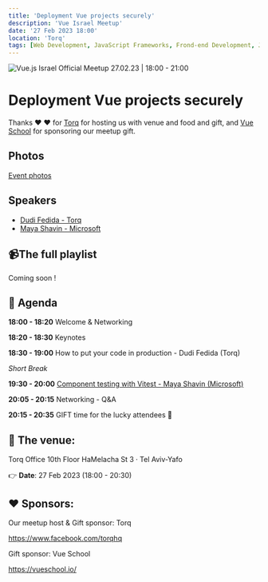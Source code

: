 ```yaml
---
title: 'Deployment Vue projects securely'
description: 'Vue Israel Meetup'
date: '27 Feb 2023 18:00'
location: 'Torq'
tags: [Web Development, JavaScript Frameworks, Frond-end Development, JavaScript, Vue.js]
---
```

![Vue.js Israel Official Meetup 27.02.23 | 18:00 - 21:00](/img2.png "Vue.js Israel Meetup")

# Deployment Vue projects securely

Thanks ❤️ ❤️ for [Torq](https://torq.io/) for hosting us with venue and food and gift, and [Vue School](https://vueschool.io) for sponsoring our meetup gift.

## Photos

[Event photos](https://www.facebook.com/media/set/?set=a.536060648609609&type=3)

## Speakers

* [Dudi Fedida - Torq](https://www.linkedin.com/in/dudi-fedida-892b48113/)
* [Maya Shavin - Microsoft](https://www.linkedin.com/in/mayashavin/)

## 📹The full playlist

Coming soon !

## 📆 Agenda

**18:00 - 18:20** Welcome & Networking

**18:20 - 18:30** Keynotes

**18:30 - 19:00** How to put your code in production - Dudi Fedida (Torq)

_Short Break_

**19:30 - 20:00** [Component testing with Vitest - Maya Shavin (Microsoft)](https://slides.com/mayashavin/component-testing-vitest)

**20:05 - 20:15** Networking - Q&A

**20:15 - 20:35** GIFT time for the lucky attendees 🎁

## 🏢 The venue:

Torq Office
10th Floor
HaMelacha St 3 · Tel Aviv-Yafo

👉 **Date**: 27 Feb 2023 (18:00 - 20:30)

## ❤️ Sponsors:

Our meetup host & Gift sponsor: Torq

https://www.facebook.com/torqhq

Gift sponsor: Vue School

https://vueschool.io/
